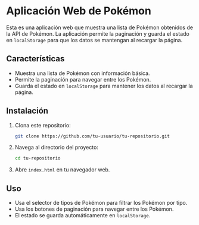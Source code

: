 # Aplicación Web de Pokémon

Esta es una aplicación web que muestra una lista de Pokémon obtenidos de la API de Pokémon. La aplicación permite la paginación y guarda el estado en `localStorage` para que los datos se mantengan al recargar la página.

## Características

- Muestra una lista de Pokémon con información básica.
- Permite la paginación para navegar entre los Pokémon.
- Guarda el estado en `localStorage` para mantener los datos al recargar la página.

## Instalación

1. Clona este repositorio:
    ```sh
    git clone https://github.com/tu-usuario/tu-repositorio.git
    ```
2. Navega al directorio del proyecto:
    ```sh
    cd tu-repositorio
    ```
3. Abre `index.html` en tu navegador web.

## Uso

- Usa el selector de tipos de Pokémon para filtrar los Pokémon por tipo.
- Usa los botones de paginación para navegar entre los Pokémon.
- El estado se guarda automáticamente en `localStorage`.
